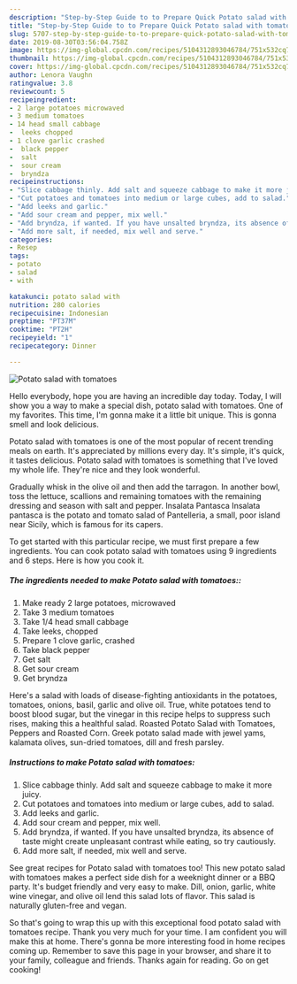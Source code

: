 ```yaml
---
description: "Step-by-Step Guide to to Prepare Quick Potato salad with tomatoes"
title: "Step-by-Step Guide to to Prepare Quick Potato salad with tomatoes"
slug: 5707-step-by-step-guide-to-to-prepare-quick-potato-salad-with-tomatoes
date: 2019-08-30T03:56:04.758Z
image: https://img-global.cpcdn.com/recipes/5104312893046784/751x532cq70/potato-salad-with-tomatoes-recipe-main-photo.jpg
thumbnail: https://img-global.cpcdn.com/recipes/5104312893046784/751x532cq70/potato-salad-with-tomatoes-recipe-main-photo.jpg
cover: https://img-global.cpcdn.com/recipes/5104312893046784/751x532cq70/potato-salad-with-tomatoes-recipe-main-photo.jpg
author: Lenora Vaughn
ratingvalue: 3.8
reviewcount: 5
recipeingredient:
- 2 large potatoes microwaved
- 3 medium tomatoes
- 14 head small cabbage
-  leeks chopped
- 1 clove garlic crashed
-  black pepper
-  salt
-  sour cream
-  bryndza
recipeinstructions:
- "Slice cabbage thinly. Add salt and squeeze cabbage to make it more juicy."
- "Cut potatoes and tomatoes into medium or large cubes, add to salad."
- "Add leeks and garlic."
- "Add sour cream and pepper, mix well."
- "Add bryndza, if wanted. If you have unsalted bryndza, its absence of taste might create unpleasant contrast while eating, so try cautiously."
- "Add more salt, if needed, mix well and serve."
categories:
- Resep
tags:
- potato
- salad
- with

katakunci: potato salad with
nutrition: 280 calories
recipecuisine: Indonesian
preptime: "PT37M"
cooktime: "PT2H"
recipeyield: "1"
recipecategory: Dinner

---
```



![Potato salad with tomatoes](https://img-global.cpcdn.com/recipes/5104312893046784/751x532cq70/potato-salad-with-tomatoes-recipe-main-photo.jpg)

Hello everybody, hope you are having an incredible day today. Today, I will show you a way to make a special dish, potato salad with tomatoes. One of my favorites. This time, I'm gonna make it a little bit unique. This is gonna smell and look delicious.

Potato salad with tomatoes is one of the most popular of recent trending meals on earth. It's appreciated by millions every day. It's simple, it's quick, it tastes delicious. Potato salad with tomatoes is something that I've loved my whole life. They're nice and they look wonderful.

Gradually whisk in the olive oil and then add the tarragon. In another bowl, toss the lettuce, scallions and remaining tomatoes with the remaining dressing and season with salt and pepper. Insalata Pantasca Insalata pantasca is the potato and tomato salad of Pantelleria, a small, poor island near Sicily, which is famous for its capers.


To get started with this particular recipe, we must first prepare a few ingredients. You can cook potato salad with tomatoes using 9 ingredients and 6 steps. Here is how you cook it.

##### The ingredients needed to make Potato salad with tomatoes::

1. Make ready 2 large potatoes, microwaved
1. Take 3 medium tomatoes
1. Take 1/4 head small cabbage
1. Take  leeks, chopped
1. Prepare 1 clove garlic, crashed
1. Take  black pepper
1. Get  salt
1. Get  sour cream
1. Get  bryndza


Here&#39;s a salad with loads of disease-fighting antioxidants in the potatoes, tomatoes, onions, basil, garlic and olive oil. True, white potatoes tend to boost blood sugar, but the vinegar in this recipe helps to suppress such rises, making this a healthful salad. Roasted Potato Salad with Tomatoes, Peppers and Roasted Corn. Greek potato salad made with jewel yams, kalamata olives, sun-dried tomatoes, dill and fresh parsley. 

##### Instructions to make Potato salad with tomatoes:

1. Slice cabbage thinly. Add salt and squeeze cabbage to make it more juicy.
1. Cut potatoes and tomatoes into medium or large cubes, add to salad.
1. Add leeks and garlic.
1. Add sour cream and pepper, mix well.
1. Add bryndza, if wanted. If you have unsalted bryndza, its absence of taste might create unpleasant contrast while eating, so try cautiously.
1. Add more salt, if needed, mix well and serve.


See great recipes for Potato salad with tomatoes too! This new potato salad with tomatoes makes a perfect side dish for a weeknight dinner or a BBQ party. It&#39;s budget friendly and very easy to make. Dill, onion, garlic, white wine vinegar, and olive oil lend this salad lots of flavor. This salad is naturally gluten-free and vegan. 

So that's going to wrap this up with this exceptional food potato salad with tomatoes recipe. Thank you very much for your time. I am confident you will make this at home. There's gonna be more interesting food in home recipes coming up. Remember to save this page in your browser, and share it to your family, colleague and friends. Thanks again for reading. Go on get cooking!
